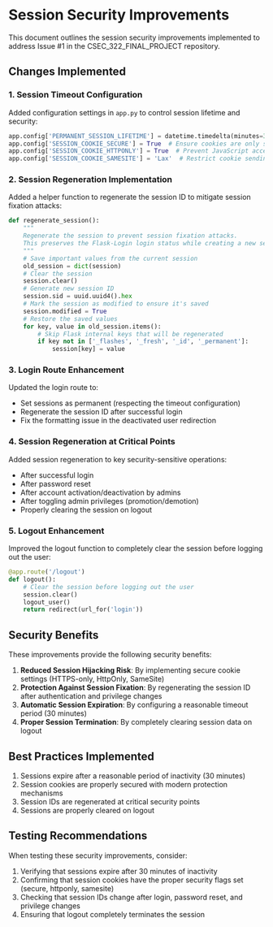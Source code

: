 # Session Security Improvements

This document outlines the session security improvements implemented to address Issue #1 in the CSEC_322_FINAL_PROJECT repository.

## Changes Implemented

### 1. Session Timeout Configuration

Added configuration settings in `app.py` to control session lifetime and security:

```python
app.config['PERMANENT_SESSION_LIFETIME'] = datetime.timedelta(minutes=30)  # Session expires after 30 minutes of inactivity
app.config['SESSION_COOKIE_SECURE'] = True  # Ensure cookies are only sent over HTTPS
app.config['SESSION_COOKIE_HTTPONLY'] = True  # Prevent JavaScript access to session cookie
app.config['SESSION_COOKIE_SAMESITE'] = 'Lax'  # Restrict cookie sending to same-site requests
```

### 2. Session Regeneration Implementation

Added a helper function to regenerate the session ID to mitigate session fixation attacks:

```python
def regenerate_session():
    """
    Regenerate the session to prevent session fixation attacks.
    This preserves the Flask-Login login status while creating a new session ID.
    """
    # Save important values from the current session
    old_session = dict(session)
    # Clear the session
    session.clear()
    # Generate new session ID
    session.sid = uuid.uuid4().hex
    # Mark the session as modified to ensure it's saved
    session.modified = True
    # Restore the saved values
    for key, value in old_session.items():
        # Skip Flask internal keys that will be regenerated
        if key not in ['_flashes', '_fresh', '_id', '_permanent']:
            session[key] = value
```

### 3. Login Route Enhancement

Updated the login route to:
- Set sessions as permanent (respecting the timeout configuration)
- Regenerate the session ID after successful login
- Fix the formatting issue in the deactivated user redirection

### 4. Session Regeneration at Critical Points

Added session regeneration to key security-sensitive operations:
- After successful login
- After password reset
- After account activation/deactivation by admins
- After toggling admin privileges (promotion/demotion)
- Properly clearing the session on logout

### 5. Logout Enhancement

Improved the logout function to completely clear the session before logging out the user:

```python
@app.route('/logout')
def logout():
    # Clear the session before logging out the user
    session.clear()
    logout_user()
    return redirect(url_for('login'))
```

## Security Benefits

These improvements provide the following security benefits:

1. **Reduced Session Hijacking Risk**: By implementing secure cookie settings (HTTPS-only, HttpOnly, SameSite)
2. **Protection Against Session Fixation**: By regenerating the session ID after authentication and privilege changes
3. **Automatic Session Expiration**: By configuring a reasonable timeout period (30 minutes)
4. **Proper Session Termination**: By completely clearing session data on logout

## Best Practices Implemented

1. Sessions expire after a reasonable period of inactivity (30 minutes)
2. Session cookies are properly secured with modern protection mechanisms
3. Session IDs are regenerated at critical security points
4. Sessions are properly cleared on logout

## Testing Recommendations

When testing these security improvements, consider:

1. Verifying that sessions expire after 30 minutes of inactivity
2. Confirming that session cookies have the proper security flags set (secure, httponly, samesite)
3. Checking that session IDs change after login, password reset, and privilege changes
4. Ensuring that logout completely terminates the session
